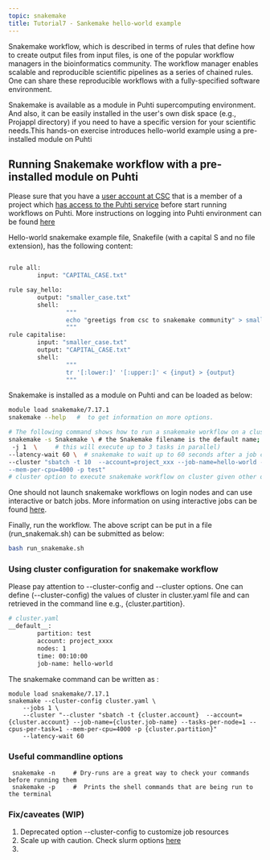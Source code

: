 ```yaml
---
topic: snakemake
title: Tutorial7 - Sankemake hello-world example
---
```

Snakemake workflow, which is described in terms of rules that define how to create output files from input files, is one of the popular workflow managers in the bioinformatics community. The workflow manager enables scalable and reproducible scientific pipelines as a series of chained rules. One can share these reproducible workflows with a fully-specified software environment. 

Snakemake is available as a module in Puhti supercomputing environment. And also, it can be easily installed in the user's own disk space (e.g., Projappl directory) if you need to have a specific version for your scientific needs.This hands-on exercise introduces hello-world example using a pre-installed module on Puhti

## Running Snakemake workflow with a pre-installed module on Puhti

Please sure that you have a [user account at CSC](https://docs.csc.fi/accounts/how-to-create-new-user-account/) that is a member of a project which [has access to the Puhti service](https://docs.csc.fi/accounts/how-to-add-service-access-for-project/) before start running workflows on Puhti.  More instructions on logging into Puhti environment can be found [here](https://csc-training.github.io/csc-env-eff/hands-on/connecting/ssh-puhti.html)

Hello-world snakemake example file, Snakefile (with a capital S and no file extension), has the following content:

```bash

rule all:
        input: "CAPITAL_CASE.txt"

rule say_hello:
        output: "smaller_case.txt"
        shell:
                """
                echo "greetigs from csc to snakemake community" > smaller_case.txt
                """
rule capitalise:
        input: "smaller_case.txt"
        output: "CAPITAL_CASE.txt"
        shell:
                """
                tr '[:lower:]' '[:upper:]' < {input} > {output}
                """
```

Snakemake is installed as a module on Puhti and can be loaded as below: 

```bash
module load snakemake/7.17.1
snakemake --help   #  to get information on more options.

# The following command shows how to run a snakemake workflow on a cluster using slurm executor
snakemake -s Snakemake \ # the Snakemake filename is the default name; no need specify with -s flag
 -j 1  \     # this will execute up to 3 tasks in parallel)       
--latency-wait 60 \  # snakemake to wait up to 60 seconds after a job completes for the output files to become available.
--cluster "sbatch -t 10  --account=project_xxx --job-name=hello-world --tasks-per-node=1 --cpus-per-task=1 
--mem-per-cpu=4000 -p test"
# cluster option to execute snakemake workflow on cluster given other options for slurm
```

One  should not launch snakemake workflows on login nodes and can use interactive or batch jobs. More information on using interactive jobs can be found [here](https://docs.csc.fi/computing/running/interactive-usage/).

Finally, run the workflow. The above script can be put in a file (run_snakemak.sh) can be submitted as below:

```bash
bash run_snakemake.sh
```

### Using cluster configuration for snakemake workflow

Please pay attention to --cluster-config and --cluster options. One can define (--cluster-config) the values of cluster in cluster.yaml file and can retrieved in the command line e.g., {cluster.partition}. 

```bash
# cluster.yaml 
__default__:
        partition: test
        account: project_xxxx
        nodes: 1
        time: 00:10:00
        job-name: hello-world
```

The snakemake command can be written as :
```
module load snakemake/7.17.1
snakemake --cluster-config cluster.yaml \
	--jobs 1 \
	--cluster "--cluster "sbatch -t {cluster.account}  --account={cluster.account} --job-name={cluster.job-name} --tasks-per-node=1 --cpus-per-task=1 --mem-per-cpu=4000 -p {cluster.partition}"
	--latency-wait 60
```



### Useful commandline options

```
 snakemake -n     # Dry-runs are a great way to check your commands before running them
 snakemake -p     #  Prints the shell commands that are being run to the terminal
```

### Fix/caveates (WIP)
1. Deprecated option --cluster-config to customize job resources
2. Scale up with caution. Check slurm options [here](https://github.com/Snakemake-Profiles/slurm)
3. 
